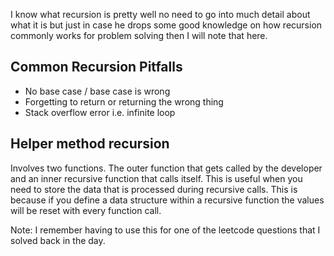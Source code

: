 I know what recursion is pretty well no need to go into much detail about what it is but just in case he drops some good knowledge on how recursion commonly works for problem solving then I will note that here.

## Common Recursion Pitfalls

- No base case / base case is wrong
- Forgetting to return or returning the wrong thing
- Stack overflow error i.e. infinite loop

## Helper method recursion

Involves two functions. The outer function that gets called by the developer and an inner recursive function that calls itself. This is useful when you need to store the data that is processed during recursive calls. This is because if you define a data structure within a recursive function the values will be reset with every function call.

Note: I remember having to use this for one of the leetcode questions that I solved back in the day.